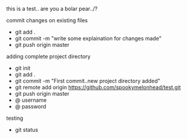 this is a test..
are you a bolar pear../?

commit changes on existing files

- git add .
- git commit -m "write some explaination for changes made"
- git push origin master


adding complete project directory

- git init
- git add .
- git commit -m "First commit..new project directory added"
- git remote add origin https://github.com/spookymelonhead/test.git
- git push origin master
- @ username
- @ password

testing
- git status